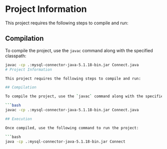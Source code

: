 # Project Information

This project requires the following steps to compile and run:

## Compilation

To compile the project, use the `javac` command along with the specified classpath:

```bash
javac -cp .:mysql-connector-java-5.1.18-bin.jar Connect.java
# Project Information

This project requires the following steps to compile and run:

## Compilation

To compile the project, use the `javac` command along with the specified classpath:

```bash
javac -cp .:mysql-connector-java-5.1.18-bin.jar Connect.java

## Execution

Once compiled, use the following command to run the project:

```bash
java -cp .:mysql-connector-java-5.1.18-bin.jar Connect